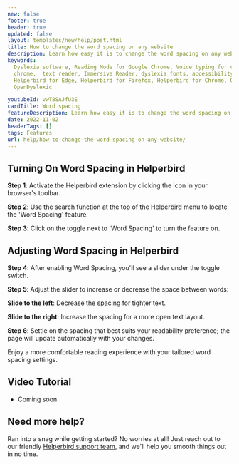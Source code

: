 ```yaml
---
new: false
footer: true
header: true
updated: false
layout: templates/new/help/post.html
title: How to change the word spacing on any website
description: Learn how easy it is to change the word spacing on any website.
keywords:
  Dyslexia software, Reading Mode for Google Chrome, Voice typing for chrome, Text to speech for
  chrome,  text reader, Immersive Reader, dyslexia fonts, accessibility software, dyslexia software,
  Helperbird for Edge, Helperbird for Firefox, Helperbird for Chrome, Opendyslexic for Chrome,
  OpenDyslexic

youtubeId: vwT8SAJfU3E
cardTitle: Word spacing
featureDescription: Learn how easy it is to change the word spacing on any website.
date: 2022-11-02
headerTags: []
tags: Features
url: help/how-to-change-the-word-spacing-on-any-website/
---
```



## Turning On Word Spacing in Helperbird

**Step 1**: Activate the Helperbird extension by clicking the icon in your browser's toolbar.

**Step 2**: Use the search function at the top of the Helperbird menu to locate the 'Word Spacing' feature.

**Step 3**: Click on the toggle next to 'Word Spacing' to turn the feature on.

## Adjusting Word Spacing in Helperbird

**Step 4**: After enabling Word Spacing, you'll see a slider under the toggle switch.

**Step 5**: Adjust the slider to increase or decrease the space between words:

**Slide to the left**: Decrease the spacing for tighter text.

**Slide to the right**: Increase the spacing for a more open text layout.

**Step 6**: Settle on the spacing that best suits your readability preference; the page will update automatically with your changes.

Enjoy a more comfortable reading experience with your tailored word spacing settings.


## Video Tutorial

- Coming soon.

## Need more help?

Ran into a snag while getting started? No worries at all! Just reach out to our friendly [Helperbird support team](/support/), and we'll help you smooth things out in no time.


